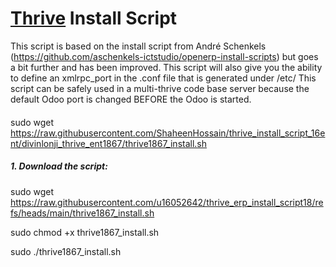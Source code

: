 # [Thrive](https://www.thrivebureau.com "Thrive ERP's Homepage") Install Script

This script is based on the install script from André Schenkels (https://github.com/aschenkels-ictstudio/openerp-install-scripts)
but goes a bit further and has been improved. This script will also give you the ability to define an xmlrpc_port in the .conf file that is generated under /etc/
This script can be safely used in a multi-thrive code base server because the default Odoo port is changed BEFORE the Odoo is started.

#### 
sudo wget https://raw.githubusercontent.com/ShaheenHossain/thrive_install_script_16ent/divinlonji_thrive_ent1867/thrive1867_install.sh


##### 1. Download the script:
sudo wget https://raw.githubusercontent.com/u16052642/thrive_erp_install_script18/refs/heads/main/thrive1867_install.sh

sudo chmod +x thrive1867_install.sh

sudo ./thrive1867_install.sh



